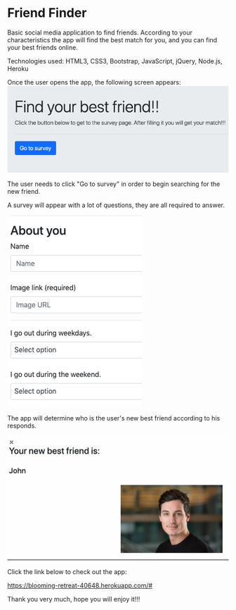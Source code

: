 # Friend Finder

Basic social media application to find friends. According to your characteristics the app will find the best match for you, and you can find your best friends online.

Technologies used: HTML3, CSS3, Bootstrap, JavaScript, jQuery, Node.js, Heroku

Once the user opens the app, the following screen appears:
![app screenshot](/app/images/opening.png)

The user needs to click "Go to survey" in order to begin searching for the new friend.

A survey will appear with a lot of questions, they are all required to answer.

![app screenshot](/app/images/survey.png)

The app will determine who is the user's new best friend according to his responds.

![app screenshot](/app/images/friend.png)


Click the link below to check out the app:

https://blooming-retreat-40648.herokuapp.com/#

Thank you very much, hope you will enjoy it!!!